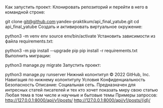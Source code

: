 Как запустить проект:
Клонировать репозиторий и перейти в него в командной строке:

git clone git@github.com:yandex-praktikum/api_final_yatube.git
cd api_final_yatube
Cоздать и активировать виртуальное окружение:

python3 -m venv env
source env/bin/activate
Установить зависимости из файла requirements.txt:

python3 -m pip install --upgrade pip
pip install -r requirements.txt
Выполнить миграции:

python3 manage.py migrate
Запустить проект:

python3 manage.py runserver
Нижний колонтитул
© 2022 GitHub, Inc.
Навигация по нижнему колонтитулу
Условия
Конфиденциальность
Безопасность
Описание:
Социальная сеть. Предназначен для интресных статей писателей и тех кто хочет показать миру свою статью
Любая тема в том числе и научные и бытовые темы
Примеры запросов:
http://127.0.0.1:8000/api/v1/posts/
http://127.0.0.1:8000/api/v1/posts/{id}/
